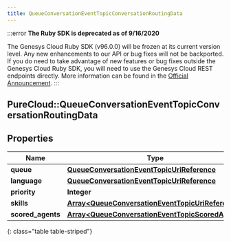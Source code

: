 ```yaml
---
title: QueueConversationEventTopicConversationRoutingData
---
```


:::error
**The Ruby SDK is deprecated as of 9/16/2020**

The Genesys Cloud Ruby SDK (v96.0.0) will be frozen at its current version level. Any new enhancements to our API or bug fixes will not be backported. If you do need to take advantage of new features or bug fixes outside the Genesys Cloud Ruby SDK, you will need to use the Genesys Cloud REST endpoints directly. More information can be found in the [Official Announcement](https://developer.mypurecloud.com/forum/t/announcement-genesys-cloud-ruby-sdk-end-of-life/8850).
:::


## PureCloud::QueueConversationEventTopicConversationRoutingData

## Properties

|Name | Type | Description | Notes|
|------------ | ------------- | ------------- | -------------|
| **queue** | [**QueueConversationEventTopicUriReference**](QueueConversationEventTopicUriReference.html) |  | [optional] |
| **language** | [**QueueConversationEventTopicUriReference**](QueueConversationEventTopicUriReference.html) |  | [optional] |
| **priority** | **Integer** |  | [optional] |
| **skills** | [**Array&lt;QueueConversationEventTopicUriReference&gt;**](QueueConversationEventTopicUriReference.html) |  | [optional] |
| **scored_agents** | [**Array&lt;QueueConversationEventTopicScoredAgent&gt;**](QueueConversationEventTopicScoredAgent.html) |  | [optional] |
{: class="table table-striped"}


